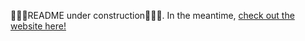 🚧🚧🚧README under construction🚧🚧🚧. In the meantime, [check out the website here!](www.theriddleman.com)
